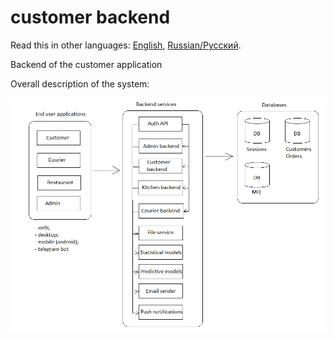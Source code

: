 # customer backend 

Read this in other languages: [English](customerbackend.md), [Russian/Русский](customerbackend.ru.md). 

Backend of the customer application 

Overall description of the system: 

![system_overall](img/system_overall.png)

